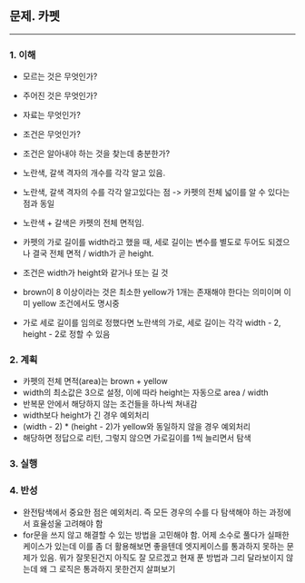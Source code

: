 ## 문제. 카펫

---

### 1. 이해
- 모르는 것은 무엇인가?
- 주어진 것은 무엇인가?
- 자료는 무엇인가?
- 조건은 무엇인가?
- 조건은 알아내야 하는 것을 찾는데 충분한가?

- 노란색, 갈색 격자의 개수를 각각 알고 있음.
- 노란색, 갈색 격자의 수를 각각 알고있다는 점 -> 카펫의 전체 넓이를 알 수 있다는 점과 동일
- 노란색 + 갈색은 카펫의 전체 면적임.
- 카펫의 가로 길이를 width라고 했을 때, 세로 길이는 변수를 별도로 두어도 되겠으나 결국 전체 면적 / width가 곧 height.
- 조건은 width가 height와 같거나 또는 길 것
- brown이 8 이상이라는 것은 최소한 yellow가 1개는 존재해야 한다는 의미이며 이미 yellow 조건에서도 명시중
- 가로 세로 길이를 임의로 정했다면 노란색의 가로, 세로 길이는 각각 width - 2, height - 2로 정할 수 있음

### 2. 계획
- 카펫의 전체 면적(area)는 brown + yellow
- width의 최소값은 3으로 설정, 이에 따라 height는 자동으로 area / width
- 반복문 안에서 해당하지 않는 조건들을 하나씩 쳐내감
- width보다 height가 긴 경우 예외처리
- (width - 2) * (height - 2)가 yellow와 동일하지 않을 경우 예외처리
- 해당하면 정답으로 리턴, 그렇지 않으면 가로길이를 1씩 늘리면서 탐색

### 3. 실행

### 4. 반성
- 완전탐색에서 중요한 점은 예외처리. 즉 모든 경우의 수를 다 탐색해야 하는 과정에서 효율성울 고려해야 함
- for문을 쓰지 않고 해결할 수 있는 방법을 고민해야 함. 어제 소수로 풀다가 실패한 케이스가 있는데 이를 좀 더 활용해보면 좋을텐데 엣지케이스를 통과하지 못하는 문제가 있음. 뭐가 잘못된건지 아직도 잘 모르겠고 현재 푼 방법과 그리 달라보이지 않는데 왜 그 로직은 통과하지 못한건지 살펴보기
